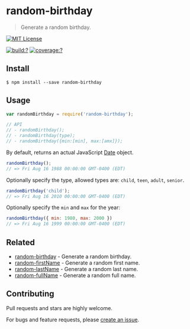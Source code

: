 # random-birthday

> Generate a random birthday.


[![MIT License](https://img.shields.io/badge/license-MIT_License-green.svg?style=flat-square)](https://github.com/mock-end/random-birthday/blob/master/LICENSE)

[![build:?](https://img.shields.io/travis/mock-end/random-birthday/master.svg?style=flat-square)](https://travis-ci.org/mock-end/random-birthday)
[![coverage:?](https://img.shields.io/coveralls/mock-end/random-birthday/master.svg?style=flat-square)](https://coveralls.io/github/mock-end/random-birthday)


## Install

```
$ npm install --save random-birthday 
```

## Usage

```js
var randomBirthday = require('random-birthday');

// API
// - randomBirthday();
// - randomBirthday(type);
// - randomBirthday({min:[min], max:[amx]});
```

By default, returns an actual JavaScript [Date](https://developer.mozilla.org/en-US/docs/Web/JavaScript/Reference/Global_Objects/Date) object.

```js
randomBirthday();
// => Fri Aug 16 1988 00:00:00 GMT-0400 (EDT)
```

Optionally specify the type, allowed types are: `child`, `teen`, `adult`, `senior`.

```js
randomBirthday('child');
// => Fri Aug 16 2010 00:00:00 GMT-0400 (EDT)
```

Optionally specify the `min` and `max` for the year:

```js
randomBirthday({ min: 1980, max: 2000 })
// => Fri Aug 16 1999 00:00:00 GMT-0400 (EDT)
```

## Related

- [random-birthday](https://github.com/mock-end/random-birthday) - Generate a random birthday. 
- [random-firstName](https://github.com/mock-end/random-firstName) - Generate a random first name. 
- [random-lastName](https://github.com/mock-end/random-lastName) - Generate a random last name. 
- [random-fullName](https://github.com/mock-end/random-fullName) - Generate a random full name. 

## Contributing

Pull requests and stars are highly welcome.

For bugs and feature requests, please [create an issue](https://github.com/mock-end/random-birthday/issues/new).

  

